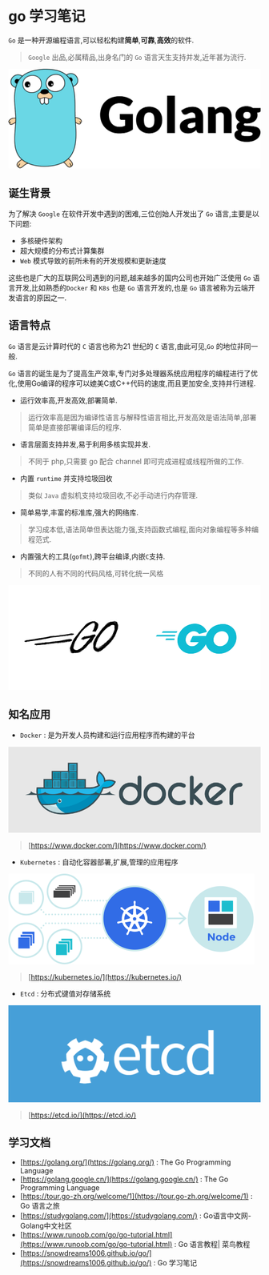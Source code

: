 # go 学习笔记

`Go` 是一种开源编程语言,可以轻松构建**简单**,**可靠**,**高效**的软件.

> `Google` 出品,必属精品,出身名门的 `Go` 语言天生支持并发,近年甚为流行. 

![go-index-logo-old.png](./images/go-index-logo-old.png)

## 诞生背景

为了解决 `Google` 在软件开发中遇到的困难,三位创始人开发出了 `Go` 语言,主要是以下问题:

- 多核硬件架构
- 超大规模的分布式计算集群
- `Web` 模式导致的前所未有的开发规模和更新速度

这些也是广大的互联网公司遇到的问题,越来越多的国内公司也开始广泛使用 `Go` 语言开发,比如熟悉的`Docker` 和 `K8s` 也是 `Go` 语言开发的,也是 `Go` 语言被称为云端开发语言的原因之一.
 
## 语言特点

`Go` 语言是云计算时代的 `C` 语言也称为21 世纪的 `C` 语言,由此可见,`Go` 的地位非同一般.

`Go` 语言的诞生是为了提高生产效率,专门对多处理器系统应用程序的编程进行了优化,使用Go编译的程序可以媲美C或C++代码的速度,而且更加安全,支持并行进程.

- 运行效率高,开发高效,部署简单.

> 运行效率高是因为编译性语言与解释性语言相比,开发高效是语法简单,部署简单是直接部署编译后的程序.

- 语言层面支持并发,易于利用多核实现并发.

> 不同于 php,只需要 go 配合 channel 即可完成进程或线程所做的工作.

- 内置 `runtime` 并支持垃圾回收

> 类似 `Java` 虚拟机支持垃圾回收,不必手动进行内存管理.

- 简单易学,丰富的标准库,强大的网络库.

> 学习成本低,语法简单但表达能力强,支持函数式编程,面向对象编程等多种编程范式.

- 内置强大的工具(`gofmt`),跨平台编译,内嵌`C`支持.

> 不同的人有不同的代码风格,可转化统一风格

![go-index-logo-new.png](./images/go-index-logo-new.png)

## 知名应用

- `Docker` : 是为开发人员构建和运行应用程序而构建的平台

![go-index-docker.png](./images/go-index-docker.png)

> [https://www.docker.com/](https://www.docker.com/)

- `Kubernetes` : 自动化容器部署,扩展,管理的应用程序

![go-index-k8s.png](./images/go-index-k8s.png)

> [https://kubernetes.io/](https://kubernetes.io/)

- `Etcd` : 分布式键值对存储系统

![go-index-etcd.png](./images/go-index-etcd.png)

> [https://etcd.io/](https://etcd.io/)

## 学习文档

- [https://golang.org/](https://golang.org/) : The Go Programming Language
- [https://golang.google.cn/](https://golang.google.cn/) : The Go Programming Language
- [https://tour.go-zh.org/welcome/1](https://tour.go-zh.org/welcome/1) : Go 语言之旅
- [https://studygolang.com/](https://studygolang.com/) : Go语言中文网- Golang中文社区
- [https://www.runoob.com/go/go-tutorial.html](https://www.runoob.com/go/go-tutorial.html) : Go 语言教程| 菜鸟教程
- [https://snowdreams1006.github.io/go/](https://snowdreams1006.github.io/go/) : Go 学习笔记


